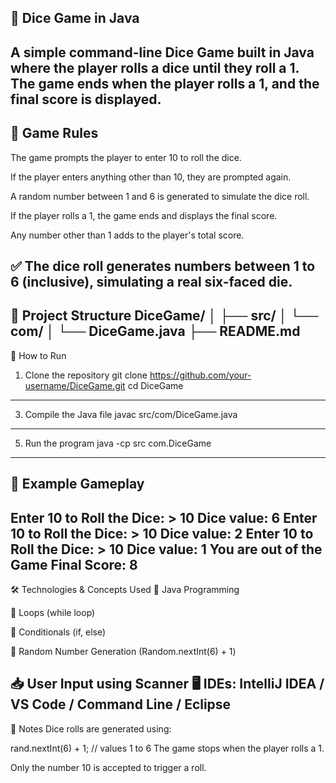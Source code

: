 🎲 Dice Game in Java
---
A simple command-line Dice Game built in Java where the player rolls a dice until they roll a 1. 
The game ends when the player rolls a 1, and the final score is displayed.
---

📜 Game Rules
---
The game prompts the player to enter 10 to roll the dice.

If the player enters anything other than 10, they are prompted again.

A random number between 1 and 6 is generated to simulate the dice roll.

If the player rolls a 1, the game ends and displays the final score.

Any number other than 1 adds to the player's total score.

✅ The dice roll generates numbers between 1 to 6 (inclusive), simulating a real six-faced die.
---

📂 Project Structure
DiceGame/
│
├── src/
│   └── com/
│       └── DiceGame.java
├── README.md
---
🚀 How to Run
1. Clone the repository
git clone https://github.com/your-username/DiceGame.git
cd DiceGame
---
3. Compile the Java file
javac src/com/DiceGame.java
---
5. Run the program
java -cp src com.DiceGame
---
📸 Example Gameplay
---
**Enter 10 to Roll the Dice: > 10
Dice value: 6
Enter 10 to Roll the Dice: > 10
Dice value: 2
Enter 10 to Roll the Dice: > 10
Dice value: 1
You are out of the Game
Final Score: 8**
---
🛠️ Technologies & Concepts Used
🧠 Java Programming

🔁 Loops (while loop)

🔀 Conditionals (if, else)

🎲 Random Number Generation (Random.nextInt(6) + 1)

📥 User Input using Scanner
🖥️ IDEs: IntelliJ IDEA / VS Code / Command Line / Eclipse
---

📌 Notes
Dice rolls are generated using:

rand.nextInt(6) + 1; // values 1 to 6
The game stops when the player rolls a 1.

Only the number 10 is accepted to trigger a roll.



